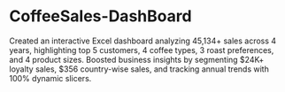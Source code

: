 # CoffeeSales-DashBoard
Created an interactive Excel dashboard analyzing 45,134+ sales across 4 years, highlighting top 5 customers, 4 coffee types, 3 roast preferences, and 4 product sizes. Boosted business insights by segmenting $24K+ loyalty sales, $356 country-wise sales, and tracking annual trends with 100% dynamic slicers.

